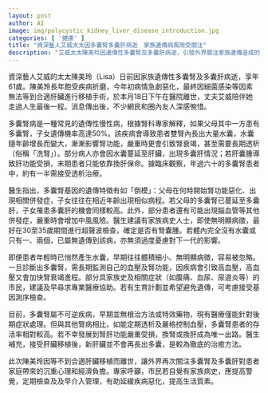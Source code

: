 ```yaml
---
layout: post
author: AI
image: img/polycystic_kidney_liver_disease_introduction.jpg
categories: [ '健康' ]
title: "資深藝人艾威太太因多囊腎多囊肝病逝　家族遺傳病風險受關注"
description: "艾威太太陳美玲因遺傳性多囊腎及多囊肝病逝，引發外界關注家族遺傳造成的心理與經濟負擔。專家解釋多囊腎高遺傳率與病程發展，建議有家族病史人士定期檢查與早期介入管理，以延緩疾病惡化。"
---
```

資深藝人艾威的太太陳美玲（Lisa）日前因家族遺傳性多囊腎及多囊肝病逝，享年61歲。陳美玲長年飽受疾病折磨，今年初病情急劇惡化，最終因細菌感染等因素無法等到合適肝臟進行移植手術，於本月18日下午在醫院離世，丈夫艾威陪伴她走過人生最後一程。消息傳出後，不少網民和圈內友人深感惋惜。

多囊腎病是一種常見的遺傳性慢性病，根據腎科專家解釋，如果父母其中一方患有多囊腎，子女遺傳機率高達50%。該疾病會導致患者雙腎內長出大量水囊，水囊隨年齡增長而變大，漸漸影響腎功能，嚴重時更會引致腎衰竭，甚至需要長期透析（俗稱「洗腎」）。部分病人亦會因水囊蔓延至肝臟，出現多囊肝情況；若肝囊腫導致肝功能受損，末期患者只能依靠換肝保命。據臨床觀察，年過六十的多囊腎患者中，約有一半需接受透析治療。

醫生指出，多囊腎基因的遺傳特徵有如「倒模」：父母在何時開始腎功能惡化、出現相關併發症，子女往往在相近年齡出現相似病程。若父母的多囊腎已蔓延至多囊肝，子女罹患多囊肝的機會同樣較高。此外，部分患者還有可能出現腦血管等其他併發症，嚴重時會增加中風風險。醫生建議有家族病史人士，即使無明顯病徵，最好在30至35歲期間進行超聲波檢查，確定是否有腎囊腫。若體內完全沒有水囊或只有一、兩個，已屬無遺傳到該病，亦無須過度憂慮對下一代的影響。

即便患者年輕時已悄然產生水囊，早期往往體積細小、無明顯病徵，容易被忽略。一旦診斷出多囊腎，需長期監測自己的血壓及腎功能，因疾病會引致高血壓，高血壓又會加快腎衰竭進程。部分具家族史及相關症狀（如腹痛、血尿、尿道炎等）的市民，建議及早尋求專業醫療協助。若有生育計劃並希望避免遺傳，可考慮接受基因測序檢查。

目前，多囊腎屬不可逆疾病，早期並無根治方法或特效藥物，現有醫療僅能針對後期症狀處理。但與其他腎病相比，如能定期透析及嚴格控制血壓，多囊腎患者的存活率相對較高。若不幸發展到腎肝功能嚴重受損，換腎或換肝成為唯一出路。醫生補充，接受肝臟移植後，新肝臟並不會再長出多囊，是較為徹底的治癒方法。

此次陳美玲因等不到合適肝臟移植而離世，讓外界再次關注多囊腎及多囊肝對患者家庭帶來的沉重心理和經濟負擔。專家呼籲，市民若自覺有家族病史，應提高警覺，定期檢查及及早介入管理，有助延緩疾病惡化，提高生活質素。